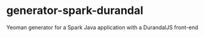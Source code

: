 # generator-spark-durandal
Yeoman generator for a Spark Java application with a DurandalJS front-end
